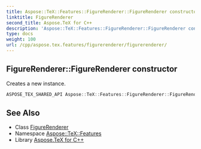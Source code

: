 ```yaml
---
title: Aspose::TeX::Features::FigureRenderer::FigureRenderer constructor
linktitle: FigureRenderer
second_title: Aspose.TeX for C++
description: 'Aspose::TeX::Features::FigureRenderer::FigureRenderer constructor. Creates a new instance in C++.'
type: docs
weight: 100
url: /cpp/aspose.tex.features/figurerenderer/figurerenderer/
---
```

## FigureRenderer::FigureRenderer constructor


Creates a new instance.

```cpp
ASPOSE_TEX_SHARED_API Aspose::TeX::Features::FigureRenderer::FigureRenderer()
```

## See Also

* Class [FigureRenderer](../)
* Namespace [Aspose::TeX::Features](../../)
* Library [Aspose.TeX for C++](../../../)
